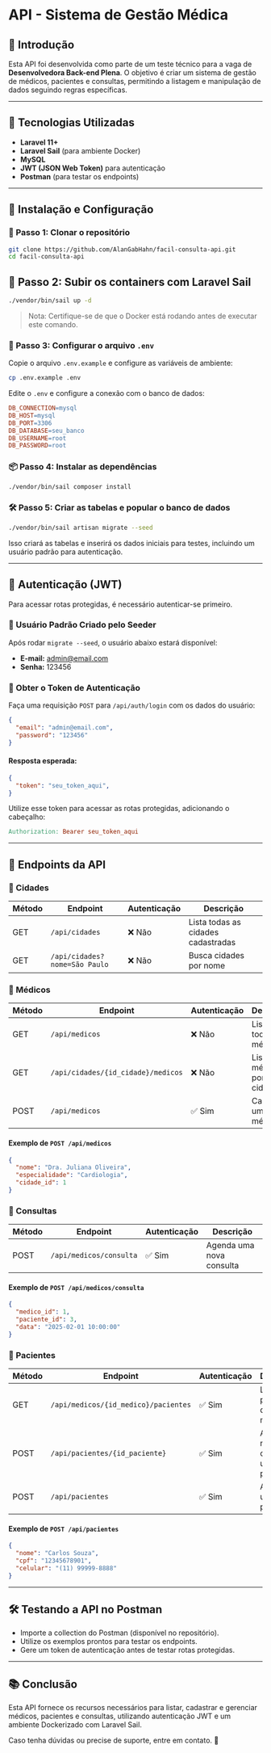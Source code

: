 # API - Sistema de Gestão Médica

## 📌 Introdução

Esta API foi desenvolvida como parte de um teste técnico para a vaga de **Desenvolvedora Back-end Plena**. O objetivo é criar um sistema de gestão de médicos, pacientes e consultas, permitindo a listagem e manipulação de dados seguindo regras específicas.

---

## 🚀 Tecnologias Utilizadas

- **Laravel 11+**
- **Laravel Sail** (para ambiente Docker)
- **MySQL**
- **JWT (JSON Web Token)** para autenticação
- **Postman** (para testar os endpoints)

---

## 📎 Instalação e Configuração

### 🏰️ Passo 1: Clonar o repositório

```bash
git clone https://github.com/AlanGabHahn/facil-consulta-api.git
cd facil-consulta-api
```

## 🐋 Passo 2: Subir os containers com Laravel Sail

```bash
./vendor/bin/sail up -d
```

> Nota: Certifique-se de que o Docker está rodando antes de executar este comando.

### 🔧 Passo 3: Configurar o arquivo `.env`

Copie o arquivo `.env.example` e configure as variáveis de ambiente:

```bash
cp .env.example .env
```

Edite o `.env` e configure a conexão com o banco de dados:

```makefile
DB_CONNECTION=mysql
DB_HOST=mysql
DB_PORT=3306
DB_DATABASE=seu_banco
DB_USERNAME=root
DB_PASSWORD=root
```

### 📦 Passo 4: Instalar as dependências

```bash
./vendor/bin/sail composer install
```

### 🛠️ Passo 5: Criar as tabelas e popular o banco de dados

```bash
./vendor/bin/sail artisan migrate --seed
```

Isso criará as tabelas e inserirá os dados iniciais para testes, incluindo um usuário padrão para autenticação.

---

## 🔑 Autenticação (JWT)

Para acessar rotas protegidas, é necessário autenticar-se primeiro.

### 📌 Usuário Padrão Criado pelo Seeder

Após rodar `migrate --seed`, o usuário abaixo estará disponível:

- **E-mail:** admin@email.com
- **Senha:** 123456

### 📌 Obter o Token de Autenticação

Faça uma requisição `POST` para `/api/auth/login` com os dados do usuário:

```json
{
  "email": "admin@email.com",
  "password": "123456"
}
```

#### Resposta esperada:

```json
{
  "token": "seu_token_aqui",
}
```

Utilize esse token para acessar as rotas protegidas, adicionando o cabeçalho:

```makefile
Authorization: Bearer seu_token_aqui
```

---

## 📡 Endpoints da API

### 📍 Cidades

| Método | Endpoint | Autenticação | Descrição |
|---------|----------|-----------------|-------------|
| GET | `/api/cidades` | ❌ Não | Lista todas as cidades cadastradas |
| GET | `/api/cidades?nome=São Paulo` | ❌ Não | Busca cidades por nome |

### 📍 Médicos

| Método | Endpoint | Autenticação | Descrição |
|---------|----------|-----------------|-------------|
| GET | `/api/medicos` | ❌ Não | Lista todos os médicos |
| GET | `/api/cidades/{id_cidade}/medicos` | ❌ Não | Lista médicos por cidade |
| POST | `/api/medicos` | ✅ Sim | Cadastra um médico |

#### Exemplo de `POST /api/medicos`

```json
{
  "nome": "Dra. Juliana Oliveira",
  "especialidade": "Cardiologia",
  "cidade_id": 1
}
```

### 📍 Consultas

| Método | Endpoint | Autenticação | Descrição |
|---------|----------|-----------------|-------------|
| POST | `/api/medicos/consulta` | ✅ Sim | Agenda uma nova consulta |

#### Exemplo de `POST /api/medicos/consulta`

```json
{
  "medico_id": 1,
  "paciente_id": 3,
  "data": "2025-02-01 10:00:00"
}
```

### 📍 Pacientes

| Método | Endpoint | Autenticação | Descrição |
|---------|----------|-----------------|-------------|
| GET | `/api/medicos/{id_medico}/pacientes` | ✅ Sim | Lista pacientes de um médico |
| POST | `/api/pacientes/{id_paciente}` | ✅ Sim | Atualiza nome e celular de um paciente |
| POST | `/api/pacientes` | ✅ Sim | Adiciona um novo paciente |

#### Exemplo de `POST /api/pacientes`

```json
{
  "nome": "Carlos Souza",
  "cpf": "12345678901",
  "celular": "(11) 99999-8888"
}
```

---

## 🛠️ Testando a API no Postman

- Importe a collection do Postman (disponível no repositório).
- Utilize os exemplos prontos para testar os endpoints.
- Gere um token de autenticação antes de testar rotas protegidas.

---

## 📚 Conclusão

Esta API fornece os recursos necessários para listar, cadastrar e gerenciar médicos, pacientes e consultas, utilizando autenticação JWT e um ambiente Dockerizado com Laravel Sail.

Caso tenha dúvidas ou precise de suporte, entre em contato. 🚀

